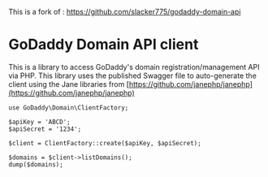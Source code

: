 This is a fork of : https://github.com/slacker775/godaddy-domain-api

# GoDaddy Domain API client

This is a library to access GoDaddy's domain registration/management API via PHP.  This library uses the published Swagger file to auto-generate the client using the Jane libraries from [https://github.com/janephp/janephp](https://github.com/janephp/janephp)

```
use GoDaddy\Domain\ClientFactory;

$apiKey = 'ABCD';
$apiSecret = '1234';

$client = ClientFactory::create($apiKey, $apiSecret);

$domains = $client->listDomains();
dump($domains);
```
